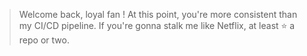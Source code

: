 > Welcome back, loyal fan ! At this point, you're more consistent than my CI/CD pipeline.
If you're gonna stalk me like Netflix, at least ⭐️ a repo or two.
